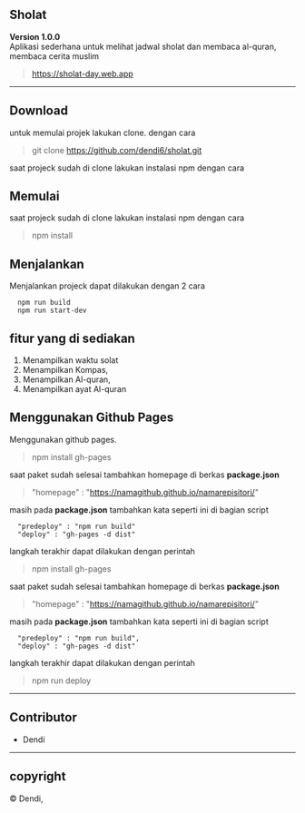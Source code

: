 ## Sholat

**Version 1.0.0**</br>
Aplikasi sederhana untuk melihat jadwal sholat dan membaca al-quran,<br>
membaca cerita muslim

> https://sholat-day.web.app

---

## Download

untuk memulai projek lakukan clone. dengan cara

> git clone https://github.com/dendi6/sholat.git

saat projeck sudah di clone lakukan instalasi npm dengan cara

## Memulai

saat projeck sudah di clone lakukan instalasi npm dengan cara

> npm install

## Menjalankan

Menjalankan projeck dapat dilakukan dengan 2 cara

```
  npm run build
  npm run start-dev
```

## fitur yang di sediakan

1. Menampilkan waktu solat
2. Menampilkan Kompas,
3. Menampilkan Al-quran,
4. Menampilkan ayat Al-quran

## Menggunakan Github Pages

Menggunakan github pages.

> npm install gh-pages

saat paket sudah selesai tambahkan homepage di berkas <b>package.json</b>

> "homepage" : "https://namagithub.github.io/namarepisitori/"

masih pada <b>package.json</b> tambahkan kata seperti ini di bagian script

```
  "predeploy" : "npm run build"
  "deploy" : "gh-pages -d dist"
```

langkah terakhir dapat dilakukan dengan perintah

> npm install gh-pages

saat paket sudah selesai tambahkan homepage di berkas <b>package.json</b>

> "homepage" : "https://namagithub.github.io/namarepisitori/"

masih pada <b>package.json</b> tambahkan kata seperti ini di bagian script

```
  "predeploy" : "npm run build",
  "deploy" : "gh-pages -d dist"
```

langkah terakhir dapat dilakukan dengan perintah

> npm run deploy

---

## Contributor

- Dendi

---

## copyright

© Dendi,

